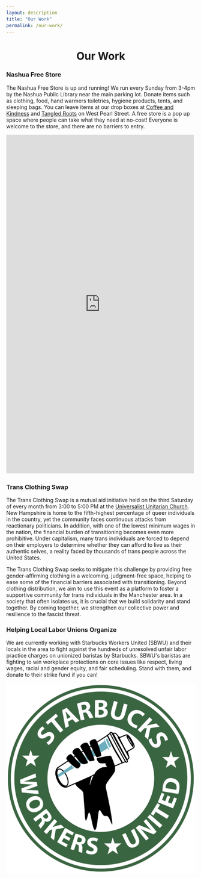 ```yaml
---
layout: description
title: "Our Work"
permalink: /our-work/
---
```


<h1 style="text-align: center;"> Our Work </h1>

<div class="two-columns">
  <div>
    <h3>Nashua Free Store</h3>
    <p>
      The Nashua Free Store is up and running! We run every Sunday from 3-4pm by the Nashua Public Library near the main parking lot. Donate items such as clothing, food, hand warmers toiletries, hygiene products, tents, and sleeping bags. You can leave items at our drop boxes at <a href="https://maps.app.goo.gl/eNwZFLw8yF3F2h1M7">Coffee and Kindness</a> and <a href="https://maps.app.goo.gl/qceu2BrW4uZyBKmF6">Tangled Roots</a> on West Pearl Street. A free store is a pop up space where people can take what they need at no-cost! Everyone is welcome to the store, and there are no barriers to entry.
    </p>
  </div>
  <div>
      <script src="https://donorbox.org/widget.js" paypalExpress="false"></script><iframe src="https://donorbox.org/embed/nashua-free-store-fundraising?language=en-us" name="donorbox" allowpaymentrequest="allowpaymentrequest" seamless="seamless" frameborder="0" scrolling="no" height="900px" width="100%" style="max-width: 500px; min-width: 250px; max-height:none!important" allow="payment"></iframe>
  </div>
</div>

<div class="two-columns">
  <div>
    <h3>Trans Clothing Swap</h3>
    <p>
      The Trans Clothing Swap is a mutual aid initiative held on the third Saturday of every month from 3:00 to 5:00 PM at the <a href="https://maps.app.goo.gl/Uft9QaamygZxirwW7">Universalist Unitarian Church</a>. New Hampshire is home to the fifth-highest percentage of queer individuals in the country, yet the community faces continuous attacks from reactionary politicians. In addition, with one of the lowest minimum wages in the nation, the financial burden of transitioning becomes even more prohibitive. Under capitalism, many trans individuals are forced to depend on their employers to determine whether they can afford to live as their authentic selves, a reality faced by thousands of trans people across the United States.
    </p>
    <p>
      The Trans Clothing Swap seeks to mitigate this challenge by providing free gender-affirming clothing in a welcoming, judgment-free space, helping to ease some of the financial barriers associated with transitioning. Beyond clothing distribution, we aim to use this event as a platform to foster a supportive community for trans individuals in the Manchester area. In a society that often isolates us, it is crucial that we build solidarity and stand together. By coming together, we strengthen our collective power and resilience to the fascist threat.
    </p>
  </div>
</div>

<div class="two-columns">
  <div>
    <h3>Helping Local Labor Unions Organize</h3>
    <p >We are currently working with Starbucks Workers United (SBWU) and their locals in the area to fight against the hundreds of unresolved unfair labor practice charges on unionized baristas by Starbucks. SBWU's baristas are fighting to win workplace protections on core issues like respect, living wages, racial and gender equity, and fair scheduling. Stand with them, and donate to their strike fund if you can! </p>
  </div>
  <div class="column-image-cnt">
    <img
      src="/assets/images/sbwu-logo.png"
      alt="Starbucks Workers United logo"
      class="responsive-image"
    >
  </div>
</div>
